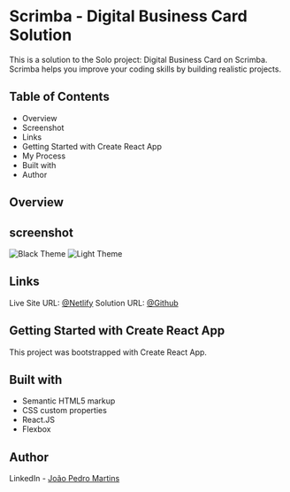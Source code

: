 # Scrimba - Digital Business Card Solution

This is a solution to the Solo project: Digital Business Card on Scrimba. Scrimba helps you improve your coding skills by building realistic projects.

## Table of Contents

- Overview
- Screenshot
- Links
- Getting Started with Create React App
- My Process
- Built with
- Author

## Overview

## screenshot

![Black Theme](../frontend/src/assets/images/screenshot1.png)
![Light Theme](../frontend/src/assets/images/screenshot2.png)

## Links

Live Site URL: [@Netlify](https://scrimba-joao-business-card.netlify.app)
Solution URL: [@Github](https://github.com/joao82/business-card)

## Getting Started with Create React App

This project was bootstrapped with Create React App.

## Built with

- Semantic HTML5 markup
- CSS custom properties
- React.JS
- Flexbox

## Author

LinkedIn - [João Pedro Martins](https://www.linkedin.com/in/joão-pedro-martins-755ba64b/)
